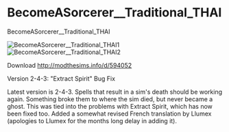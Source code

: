 # BecomeASorcerer__Traditional_THAI
BecomeASorcerer__Traditional_THAI

![BecomeASorcerer__Traditional_THAI1](https://i.ytimg.com/vi/11zOPO44-8A/maxresdefault.jpg)
![BecomeASorcerer__Traditional_THAI2](http://thumbs.modthesims2.com/img/9/2/9/0/4/2/1/MTS_Triplis-1725232-banner-1.jpg)

Download http://modthesims.info/d/594052

Version 2-4-3: "Extract Spirit" Bug Fix

Latest version is 2-4-3.
Spells that result in a sim's death should be working again. Something broke them to where the sim died, but never became a ghost. This was tied into the problems with Extract Spirit, which has now been fixed too.
Added a somewhat revised French translation by Llumex (apologies to Llumex for the months long delay in adding it).
